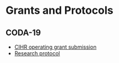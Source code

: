 # Grants and Protocols

## CODA-19

- [CIHR operating grant submission](https://github.com/coda-platform/grants-and-protocols/blob/main/grants/CIHR%20Operating%20Grant%20-%20CODA-19.pdf)
- [Research protocol](https://github.com/coda-platform/grants-and-protocols/blob/main/protocols/Research%20Protocol_CODA-19_v6_28092020_Clean.pdf)
